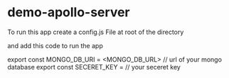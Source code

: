 # demo-apollo-server

To run this app create a config.js File at root of the directory

and add this code to run the app

export const MONGO_DB_URI = <MONGO_DB_URL> // url of your mongo database
export const SECERET_KEY = <your seceret key> // your seceret key
